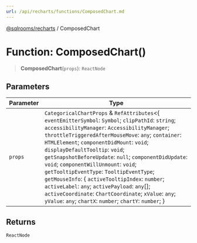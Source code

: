 ```yaml
---
url: /api/recharts/functions/ComposedChart.md
---
```

[@sqlrooms/recharts](../index.md) / ComposedChart

# Function: ComposedChart()

> **ComposedChart**(`props`): `ReactNode`

## Parameters

| Parameter | Type |
| ------ | ------ |
| `props` | `CategoricalChartProps` & `RefAttributes`<{ `eventEmitterSymbol`: `Symbol`; `clipPathId`: `string`; `accessibilityManager`: `AccessibilityManager`; `throttleTriggeredAfterMouseMove`: `any`; `container`: `HTMLElement`; `componentDidMount`: `void`; `displayDefaultTooltip`: `void`; `getSnapshotBeforeUpdate`: `null`; `componentDidUpdate`: `void`; `componentWillUnmount`: `void`; `getTooltipEventType`: `TooltipEventType`; `getMouseInfo`: { `activeTooltipIndex`: `number`; `activeLabel`: `any`; `activePayload`: `any`\[]; `activeCoordinate`: `ChartCoordinate`; `xValue`: `any`; `yValue`: `any`; `chartX`: `number`; `chartY`: `number`; } | { `activeTooltipIndex`: `number`; `activeLabel`: `any`; `activePayload`: `any`\[]; `activeCoordinate`: `ChartCoordinate`; `chartX`: `number`; `chartY`: `number`; }; `inRange`: `any`; `parseEventsOfWrapper`: `any`; `addListener`: `void`; `removeListener`: `void`; `handleLegendBBoxUpdate`: (`box`) => `void`; `handleReceiveSyncEvent`: (`cId`, `data`, `emitter`) => `void`; `handleBrushChange`: (`__namedParameters`) => `void`; `handleMouseEnter`: (`e`) => `void`; `triggeredAfterMouseMove`: (`e`) => `any`; `handleItemMouseEnter`: (`el`) => `void`; `handleItemMouseLeave`: () => `void`; `handleMouseMove`: (`e`) => `void`; `handleMouseLeave`: (`e`) => `void`; `handleOuterEvent`: (`e`) => `void`; `handleClick`: (`e`) => `void`; `handleMouseDown`: (`e`) => `void`; `handleMouseUp`: (`e`) => `void`; `handleTouchMove`: (`e`) => `void`; `handleTouchStart`: (`e`) => `void`; `handleTouchEnd`: (`e`) => `void`; `handleDoubleClick`: (`e`) => `void`; `handleContextMenu`: (`e`) => `void`; `triggerSyncEvent`: (`data`) => `void`; `applySyncEvent`: (`data`) => `void`; `filterFormatItem`: `any`; `renderCursor`: (`element`) => `Element`; `renderPolarAxis`: (`element`, `displayName`, `index`) => `ReactElement`<`any`, `string` | `JSXElementConstructor`<`any`>>; `renderPolarGrid`: (`element`) => `ReactElement`<`any`, `string` | `JSXElementConstructor`<`any`>>; `renderLegend`: () => `ReactElement`<`any`, `string` | `JSXElementConstructor`<`any`>>; `renderTooltip`: () => `ReactElement`<`any`, `string` | `JSXElementConstructor`<`any`>>; `renderBrush`: (`element`) => `ReactElement`<`any`, `string` | `JSXElementConstructor`<`any`>>; `renderReferenceElement`: (`element`, `displayName`, `index`) => `ReactElement`<`any`, `string` | `JSXElementConstructor`<`any`>>; `renderActivePoints`: (`__namedParameters`) => `ReactElement`<`any`, `string` | `JSXElementConstructor`<`any`>>\[]; `renderGraphicChild`: (`element`, `displayName`, `index`) => `any`\[]; `renderCustomized`: (`element`, `displayName`, `index`) => `ReactElement`<`any`, `string` | `JSXElementConstructor`<`any`>>; `renderClipPath`: `Element`; `getXScales`: {}; `getYScales`: {}; `getXScaleByAxisId`: `Function` | `ScaleType`; `getYScaleByAxisId`: `Function` | `ScaleType`; `getItemByXY`: { `graphicalItem`: `any`; `payload`: `any`; }; `renderMap`: { `CartesianGrid`: { `handler`: (`element`) => `ReactElement`<`any`, `string` | `JSXElementConstructor`<`any`>>; `once`: `boolean`; }; `ReferenceArea`: { `handler`: (`element`, `displayName`, `index`) => `ReactElement`<`any`, `string` | `JSXElementConstructor`<`any`>>; }; `ReferenceLine`: { `handler`: (`element`) => `ReactElement`<`any`, `string` | `JSXElementConstructor`<`any`>>; }; `ReferenceDot`: { `handler`: (`element`, `displayName`, `index`) => `ReactElement`<`any`, `string` | `JSXElementConstructor`<`any`>>; }; `XAxis`: { `handler`: (`element`) => `ReactElement`<`any`, `string` | `JSXElementConstructor`<`any`>>; }; `YAxis`: { `handler`: (`element`) => `ReactElement`<`any`, `string` | `JSXElementConstructor`<`any`>>; }; `Brush`: { `handler`: (`element`) => `ReactElement`<`any`, `string` | `JSXElementConstructor`<`any`>>; `once`: `boolean`; }; `Bar`: { `handler`: (`element`, `displayName`, `index`) => `any`\[]; }; `Line`: { `handler`: (`element`, `displayName`, `index`) => `any`\[]; }; `Area`: { `handler`: (`element`, `displayName`, `index`) => `any`\[]; }; `Radar`: { `handler`: (`element`, `displayName`, `index`) => `any`\[]; }; `RadialBar`: { `handler`: (`element`, `displayName`, `index`) => `any`\[]; }; `Scatter`: { `handler`: (`element`, `displayName`, `index`) => `any`\[]; }; `Pie`: { `handler`: (`element`, `displayName`, `index`) => `any`\[]; }; `Funnel`: { `handler`: (`element`, `displayName`, `index`) => `any`\[]; }; `Tooltip`: { `handler`: (`element`) => `Element`; `once`: `boolean`; }; `PolarGrid`: { `handler`: (`element`) => `ReactElement`<`any`, `string` | `JSXElementConstructor`<`any`>>; `once`: `boolean`; }; `PolarAngleAxis`: { `handler`: (`element`, `displayName`, `index`) => `ReactElement`<`any`, `string` | `JSXElementConstructor`<`any`>>; }; `PolarRadiusAxis`: { `handler`: (`element`, `displayName`, `index`) => `ReactElement`<`any`, `string` | `JSXElementConstructor`<`any`>>; }; `Customized`: { `handler`: (`element`, `displayName`, `index`) => `ReactElement`<`any`, `string` | `JSXElementConstructor`<`any`>>; }; }; `render`: `Element`; `context`: `unknown`; `setState`: `void`; `forceUpdate`: `void`; `props`: `Readonly`<`CategoricalChartProps`>; `state`: `Readonly`<`CategoricalChartState`>; `refs`: {}; `shouldComponentUpdate`: `boolean`; `componentDidCatch`: `void`; `componentWillMount`: `void`; `UNSAFE_componentWillMount`: `void`; `componentWillReceiveProps`: `void`; `UNSAFE_componentWillReceiveProps`: `void`; `componentWillUpdate`: `void`; `UNSAFE_componentWillUpdate`: `void`; }> |

## Returns

`ReactNode`
